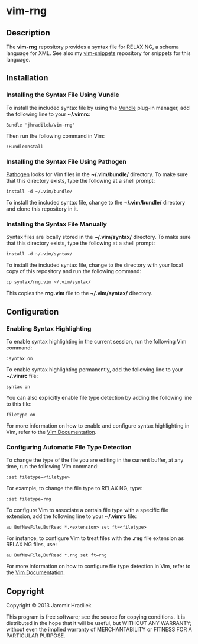 # vim-rng

## Description

The **vim-rng** repository provides a syntax file for RELAX NG, a schema language for XML. See also my [vim-snippets](https://github.com/jhradilek/vim-snippets) repository for snippets for this language.

## Installation

### Installing the Syntax File Using Vundle

To install the included syntax file by using the [Vundle](https://github.com/gmarik/vundle) plug-in manager, add the following line to your **~/.vimrc**:

    Bundle 'jhradilek/vim-rng'

Then run the following command in Vim:

    :BundleInstall

### Installing the Syntax File Using Pathogen

[Pathogen](https://github.com/tpope/vim-pathogen) looks for Vim files in the **~/.vim/bundle/** directory. To make sure that this directory exists, type the following at a shell prompt:

    install -d ~/.vim/bundle/

To install the included syntax file, change to the **~/.vim/bundle/** directory and clone this repository in it.

### Installing the Syntax File Manually

Syntax files are locally stored in the **~/.vim/syntax/** directory. To make sure that this directory exists, type the following at a shell prompt:

    install -d ~/.vim/syntax/

To install the included syntax file, change to the directory with your local copy of this repository and run the following command:

    cp syntax/rng.vim ~/.vim/syntax/

This copies the **rng.vim** file to the **~/.vim/syntax/** directory.

## Configuration

### Enabling Syntax Highlighting

To enable syntax highlighting in the current session, run the following Vim command:

    :syntax on

To enable syntax highlighting permanently, add the following line to your **~/.vimrc** file:

    syntax on

You can also explicitly enable file type detection by adding the following line to this file:

    filetype on

For more information on how to enable and configure syntax highlighting in Vim, refer to the [Vim Documentation](http://vimdoc.sourceforge.net/htmldoc/syntax.html).

### Configuring Automatic File Type Detection

To change the type of the file you are editing in the current buffer, at any time, run the following Vim command:

    :set filetype=<filetype>

For example, to change the file type to RELAX NG, type:

    :set filetype=rng

To configure Vim to associate a certain file type with a specific file extension, add the following line to your **~/.vimrc** file:

    au BufNewFile,BufRead *.<extension> set ft=<filetype>

For instance, to configure Vim to treat files with the **.rng** file extension as RELAX NG files, use:

    au BufNewFile,BufRead *.rng set ft=rng

For more information on how to configure file type detection in Vim, refer to the [Vim Documentation](http://vimdoc.sourceforge.net/htmldoc/filetype.html).

## Copyright

Copyright © 2013 Jaromir Hradilek

This program is free software; see the source for copying conditions. It is distributed in the hope that it will be useful, but WITHOUT ANY WARRANTY; without even the implied warranty of MERCHANTABILITY or FITNESS FOR A PARTICULAR PURPOSE.
